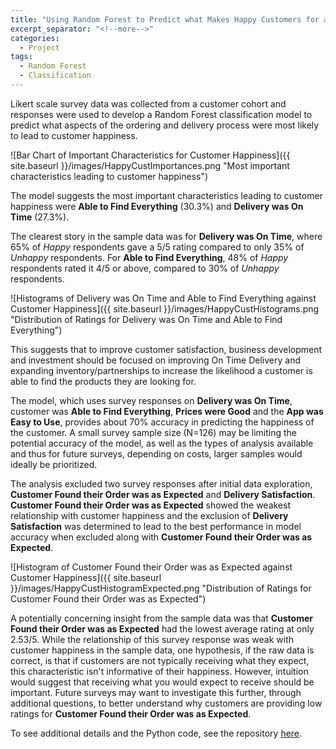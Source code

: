 ```yaml
---
title: "Using Random Forest to Predict what Makes Happy Customers for a Delivery Service"
excerpt_separator: "<!--more-->"
categories:
  - Project
tags:
  - Random Forest
  - Classification
---
```


Likert scale survey data was collected from a customer cohort and responses were used to develop a Random Forest classification model to predict what aspects of the ordering and delivery process were most likely to lead to customer happiness.

![Bar Chart of Important Characteristics for Customer Happiness]({{ site.baseurl }}/images/HappyCustImportances.png "Most important characteristics leading to customer happiness")

<!--more-->

The model suggests the most important characteristics leading to customer happiness were **Able to Find Everything** (30.3%) and **Delivery was On Time** (27.3%).

The clearest story in the sample data was for **Delivery was On Time**, where 65% of *Happy* respondents gave a 5/5 rating compared to only 35% of *Unhappy* respondents. For **Able to Find Everything**, 48% of *Happy* respondents rated it 4/5 or above, compared to 30% of *Unhappy* respondents.

![Histograms of Delivery was On Time and Able to Find Everything against Customer Happiness]({{ site.baseurl }}/images/HappyCustHistograms.png "Distribution of Ratings for Delivery was On Time and Able to Find Everything")

This suggests that to improve customer satisfaction, business development and investment should be focused on improving On Time Delivery and expanding inventory/partnerships to increase the likelihood a customer is able to find the products they are looking for.

The model, which uses survey responses on **Delivery was On Time**, customer was **Able to Find Everything**, **Prices were Good** and the **App was Easy to Use**, provides about 70% accuracy in predicting the happiness of the customer. A small survey sample size (N=126) may be limiting the potential accuracy of the model, as well as the types of analysis available and thus for future surveys, depending on costs, larger samples would ideally be prioritized.

The analysis excluded two survey responses after initial data exploration, **Customer Found their Order was as Expected** and **Delivery Satisfaction**. **Customer Found their Order was as Expected** showed the weakest relationship with customer happiness and the exclusion of **Delivery Satisfaction** was determined to lead to the best performance in model accuracy when excluded along with **Customer Found their Order was as Expected**.

![Histogram of Customer Found their Order was as Expected against Customer Happiness]({{ site.baseurl }}/images/HappyCustHistogramExpected.png "Distribution of Ratings for Customer Found their Order was as Expected")

A potentially concerning insight from the sample data was that **Customer Found their Order was as Expected** had the lowest average rating at only 2.53/5. While the relationship of this survey response was weak with customer happiness in the sample data, one hypothesis, if the raw data is correct, is that if customers are not typically receiving what they expect, this characteristic isn't informative of their happiness. However, intuition would suggest that receiving what you would expect to receive should be important. Future surveys may want to investigate this further, through additional questions, to better understand why customers are providing low ratings for **Customer Found their Order was as Expected**.

To see additional details and the Python code, see the repository [here](https://github.com/jamelvin/K85eN3vyoFJwCQ3W).
